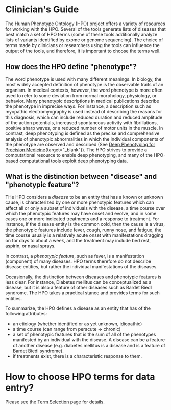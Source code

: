 # Clinician's Guide

The Human Phenotype Ontology (HPO) project offers a variety of resources for working with the HPO. Several of the tools generate lists of diseases that best match a set of HPO terms (some of these tools additionally analyze lists of variants identified by exome or genome sequencing). The choice of terms made by clinicians or researchers using the tools can influence the output of the tools, and therefore, it is important to choose the terms well.


## How does the HPO define "phenotype"?

The word phenotype is used with many different meanings. In biology, the most widely accepted definition of phenotype is the observable traits of an organism. In medical contexts, however, the word phenotype is more often used to refer to some deviation from normal morphology, physiology, or behavior. Many phenotypic descriptions in medical publications describe the phenotype in imprecise ways. For instance, a description such as myopathic electromyography is used instead of describing the reasons for this diagnosis, which can include reduced duration and reduced amplitude of the action potentials, increased spontaneous activity with fibrillations, positive sharp waves, or a reduced number of motor units in the muscle. In contrast, deep phenotyping is defined as the precise and comprehensive analysis of phenotypic abnormalities in which the individual components of the phenotype are observed and described (See [Deep Phenotyping for Precision Medicine](https://pubmed.ncbi.nlm.nih.gov/22504886/){target="_blank"}). The HPO strives to provide a computational resource to enable deep phenotyping, and many of the HPO-based computational tools exploit deep phenotyping data.

## What is the distinction between "disease" and "phenotypic feature"?

 THe HPO considers a *disease* to be an entity that has a known or unknown cause, is characterized by one or more phenotypic features which can affect all or only a subset of individuals with the disease, a time course over which the phenotypic features may have onset and evolve, and in some cases one or more indicated treatments and a response to treatment. For instance, if the disease entity is the common cold, then the cause is a virus, the phenotypic features include fever, cough, runny nose, and fatigue, the time course usually is a relatively acute onset with manifestations dragging on for days to about a week, and the treatment may include bed rest, aspirin, or nasal sprays.

In contrast, a *phenotypic feature*, such as fever, is a manifestation (component) of many diseases. HPO terms therefore do not describe disease entities, but rather the individual manifestations of the diseases.

Occasionally, the distinction between diseases and phenotypic features is less clear. For instance, Diabetes mellitus can be conceptualized as a disease, but it is also a feature of other diseases such as Bardet Biedl syndrome. The HPO takes a practical stance and provides terms for such entities.

To summarize, the  HPO defines a disease as an entity that has  of the following attributes:

- an etiology (whether identified or as yet unknown, idiopathic)
- a time course (can range from peracute → chronic)
- a set of phenotypic features that is the sum of all of the phenotypes manifested by an individual with the disease. A disease can be a feature of another disease (e.g. diabetes mellitus is a disease and is a feature of Bardet Biedl syndrome).
- if treatments exist, there is a characteristic response to them.


# How to choose HPO terms for data entry?

Please see the [Term Selection](HPO_term_selection.md) page for details.
